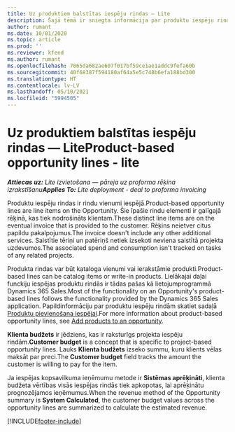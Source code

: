 ```yaml
---
title: Uz produktiem balstītas iespēju rindas — Lite
description: Šajā tēmā ir sniegta informācija par produktu iespēju rindu vienumiem risinājumā Project Operations.
author: rumant
ms.date: 10/01/2020
ms.topic: article
ms.prod: ''
ms.reviewer: kfend
ms.author: rumant
ms.openlocfilehash: 7865da682ae607f017bf59ce1ae1addc9fefa60b
ms.sourcegitcommit: 40f68387f594180af64a5e5c748b6efa188bd300
ms.translationtype: HT
ms.contentlocale: lv-LV
ms.lasthandoff: 05/10/2021
ms.locfileid: "5994505"
---
```

# <a name="product-based-opportunity-lines---lite"></a><span data-ttu-id="72244-103">Uz produktiem balstītas iespēju rindas — Lite</span><span class="sxs-lookup"><span data-stu-id="72244-103">Product-based opportunity lines - lite</span></span>

<span data-ttu-id="72244-104">_**Attiecas uz:** Lite izvietošana — pāreja uz proforma rēķina izrakstīšanu_</span><span class="sxs-lookup"><span data-stu-id="72244-104">_**Applies To:** Lite deployment - deal to proforma invoicing_</span></span>

<span data-ttu-id="72244-105">Produktu iespēju rindas ir rindu vienumi iespējā.</span><span class="sxs-lookup"><span data-stu-id="72244-105">Product-based opportunity lines are line items on the Opportunity.</span></span> <span data-ttu-id="72244-106">Šie īpašie rindu elementi ir galīgajā rēķinā, kas tiek nodrošināts klientam.</span><span class="sxs-lookup"><span data-stu-id="72244-106">These distinct line items are on the eventual invoice that is provided to the customer.</span></span> <span data-ttu-id="72244-107">Rēķins neietver citus papildu pakalpojumus.</span><span class="sxs-lookup"><span data-stu-id="72244-107">The invoice doesn't include any other additional services.</span></span> <span data-ttu-id="72244-108">Saistītie tēriņi un patēriņš netiek izsekoti neviena saistītā projekta uzdevumos.</span><span class="sxs-lookup"><span data-stu-id="72244-108">The associated spend and consumption isn't tracked on tasks of any related projects.</span></span>

<span data-ttu-id="72244-109">Produkta rindas var būt kataloga vienumi vai ierakstāmie produkti.</span><span class="sxs-lookup"><span data-stu-id="72244-109">Product-based lines can be catalog items or write-in products.</span></span> <span data-ttu-id="72244-110">Lielākajai daļai funckiju iespējas produktu rindās ir tādas pašas kā lietojumprogrammā Dynamics 365 Sales.</span><span class="sxs-lookup"><span data-stu-id="72244-110">Most of the functionality on an Opportunity's product-based lines follows the functionality provided by the Dynamics 365 Sales application.</span></span> <span data-ttu-id="72244-111">Papildinformāciju par produktu iespēju rindām skatiet sadaļā [Produktu pievienošana iespējai](/dynamics365/sales-enterprise/add-products-opportunity).</span><span class="sxs-lookup"><span data-stu-id="72244-111">For more information about product-based opportunity lines, see [Add products to an opportunity](/dynamics365/sales-enterprise/add-products-opportunity).</span></span>

<span data-ttu-id="72244-112">**Klienta budžets** ir jēdziens, kas ir raksturīgs projekta iespēju rindām.</span><span class="sxs-lookup"><span data-stu-id="72244-112">**Customer budget** is a concept that is specific to project-based opportunity lines.</span></span> <span data-ttu-id="72244-113">Lauks **Klienta budžets** izseko summu, kuru klients vēlas maksāt par preci.</span><span class="sxs-lookup"><span data-stu-id="72244-113">The **Customer budget** field tracks the amount the customer is willing to pay for the item.</span></span>

<span data-ttu-id="72244-114">Ja iespējas kopsavilkuma ieņēmumu metode ir **Sistēmas aprēķināti**, klienta budžeta vērtības visās iespējas rindās tiek apkopotas, lai aprēķinātu prognozējamos ieņēmumus.</span><span class="sxs-lookup"><span data-stu-id="72244-114">When the revenue method of the Opportunity summary is **System Calculated**, the customer budget values across the opportunity lines are summarized to calculate the estimated revenue.</span></span> 



[!INCLUDE[footer-include](../../includes/footer-banner.md)]